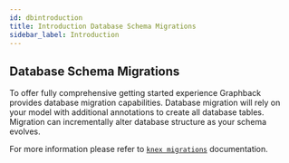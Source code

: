 ```yaml
---
id: dbintroduction
title: Introduction Database Schema Migrations
sidebar_label: Introduction
---
```


## Database Schema Migrations

To offer fully comprehensive getting started experience Graphback provides database migration capabilities.
Database migration will rely on your model with additional annotations to create all database tables.
Migration can incrementally alter database structure as your schema evolves.

For more information please refer to [`knex migrations`](/docs/dbmigrations) documentation.
